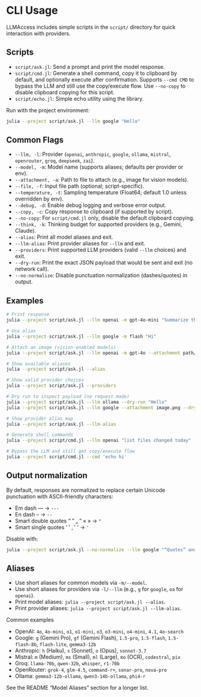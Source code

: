 # CLI Usage

LLMAccess includes simple scripts in the `script/` directory for quick interaction with providers.

## Scripts

- `script/ask.jl`: Send a prompt and print the model response.
- `script/cmd.jl`: Generate a shell command, copy it to clipboard by default, and optionally execute after confirmation. Supports `--cmd CMD` to bypass the LLM and still use the copy/execute flow. Use `--no-copy` to disable clipboard copying for this script.
- `script/echo.jl`: Simple echo utility using the library.

Run with the project environment:

```bash
julia --project script/ask.jl --llm google "Hello"
```

## Common Flags

- `--llm, -l`: Provider (`openai`, `anthropic`, `google`, `ollama`, `mistral`, `openrouter`, `groq`, `deepseek`, `zai`).
- `--model, -m`: Model name (supports aliases; defaults per provider or env).
- `--attachment, -a`: Path to file to attach (e.g., image for vision models).
- `--file, -f`: Input file path (optional; script-specific).
- `--temperature, -t`: Sampling temperature (Float64; default 1.0 unless overridden by env).
- `--debug, -d`: Enable debug logging and verbose error output.
- `--copy, -c`: Copy response to clipboard (if supported by script).
- `--no-copy`: For `script/cmd.jl` only, disable the default clipboard copying.
- `--think, -k`: Thinking budget for supported providers (e.g., Gemini, Claude).
- `--alias`: Print all model aliases and exit.
- `--llm-alias`: Print provider aliases for `--llm` and exit.
- `--providers`: Print supported LLM providers (valid `--llm` choices) and exit.
- `--dry-run`: Print the exact JSON payload that would be sent and exit (no network call).
- `--no-normalize`: Disable punctuation normalization (dashes/quotes) in output.

## Examples

```bash
# Print response
julia --project script/ask.jl --llm openai -m gpt-4o-mini "Summarize this repo"

# Use alias
julia --project script/ask.jl --llm google -m flash "Hi"

# Attach an image (vision-enabled models)
julia --project script/ask.jl --llm openai -m gpt-4o --attachment path/to/image.png "Describe this image"

# Show available aliases
julia --project script/ask.jl --alias

# Show valid provider choices
julia --project script/ask.jl --providers

# Dry run to inspect payload (no request made)
julia --project script/ask.jl --llm ollama --dry-run "Hello"
julia --project script/ask.jl --llm google --attachment image.png --dry-run "describe"

# Show provider alias map
julia --project script/ask.jl --llm-alias

# Generate shell commands
julia --project script/cmd.jl --llm openai "list files changed today"

# Bypass the LLM and still get copy/execute flow
julia --project script/cmd.jl --cmd 'echo hi'
```

## Output normalization

By default, responses are normalized to replace certain Unicode punctuation with ASCII-friendly characters:

- Em dash — -> `---`
- En dash – -> `--`
- Smart double quotes “ ” „ ‟ « » -> `"`
- Smart single quotes ‘ ’ ‚ ‛ ʼ -> `'`

Disable with:

```bash
julia --project script/ask.jl --no-normalize --llm google "“Quotes” and — dashes –"
```

## Aliases

- Use short aliases for common models via `-m/--model`.
- Use short aliases for providers via `-l/--llm` (e.g., `g` for `google`, `oa` for `openai`).
- Print model aliases: `julia --project script/ask.jl --alias`.
- Print provider aliases: `julia --project script/ask.jl --llm-alias`.

Common examples

- OpenAI: `4o`, `4o-mini`, `o1`, `o1-mini`, `o3`, `o3-mini`, `o4-mini`, `4.1`, `4o-search`
- Google: `g` (Gemini Pro), `gf` (Gemini Flash), `1.5-pro`, `1.5-flash`, `1.5-flash-8b`, `flash-lite`, `gemma3-12b`
- Anthropic: `h` (Haiku), `s` (Sonnet), `o` (Opus), `sonnet-3.7`
- Mistral: `m` (Medium), `ms` (Small), `ml` (Large), `mo` (OCR), `codestral`, `pix`
- Groq: `llama-70b`, `qwen-32b`, `whisper`, `r1-70b`
- OpenRouter: `grok-4`, `glm-4.5`, `command-r+`, `sonar-pro`, `nova-pro`
- Ollama: `gemma3-12b-ollama`, `qwen3-14b-ollama`, `phi4-r`

See the README “Model Aliases” section for a longer list.
